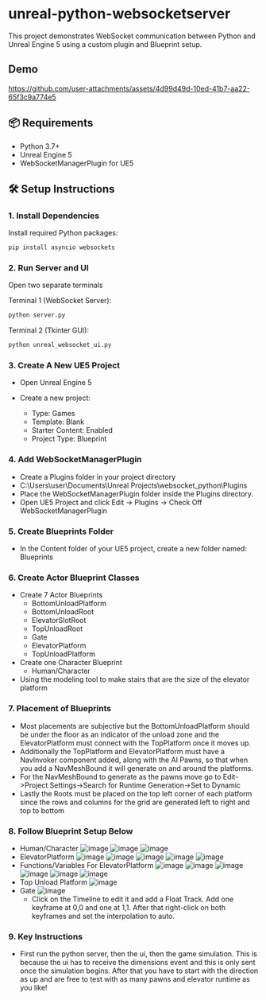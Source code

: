 # unreal-python-websocketserver

This project demonstrates WebSocket communication between Python and Unreal Engine 5 using a custom plugin and Blueprint setup.
## Demo
https://github.com/user-attachments/assets/4d99d49d-10ed-41b7-aa22-65f3c9a774e5
## 📦 Requirements

- Python 3.7+
- Unreal Engine 5
- WebSocketManagerPlugin for UE5

## 🛠️ Setup Instructions

### 1. Install Dependencies

Install required Python packages:

```bash
pip install asyncio websockets
```
### 2. Run Server and UI
Open two separate terminals

Terminal 1 (WebSocket Server):
```bash
python server.py
```

Terminal 2 (Tkinter GUI):
```bash
python unreal_websocket_ui.py
```

### 3. Create A New UE5 Project
* Open Unreal Engine 5
* Create a new project:

  * Type: Games
  * Template: Blank
  * Starter Content: Enabled
  * Project Type: Blueprint
### 4. Add WebSocketManagerPlugin
* Create a Plugins folder in your project directory
 * C:\Users\user\Documents\Unreal Projects\websocket_python\Plugins
* Place the WebSocketManagerPlugin folder inside the Plugins directory.
* Open UE5 Project and click Edit -> Plugins -> Check Off WebSocketManagerPlugin

### 5. Create Blueprints Folder
* In the Content folder of your UE5 project, create a new folder named: Blueprints

### 6. Create Actor Blueprint Classes
* Create 7 Actor Blueprints
  * BottomUnloadPlatform
  * BottomUnloadRoot
  * ElevatorSlotRoot
  * TopUnloadRoot
  * Gate
  * ElevatorPlatform
  * TopUnloadPlatform
* Create one Character Blueprint
    * Human/Character
* Using the modeling tool to make stairs that are the size of the elevator platform
### 7. Placement of Blueprints
* Most placements are subjective but the BottomUnloadPlatform should be under the floor as an indicator of the unload zone and the ElevatorPlatform must connect with the TopPlatform once it moves up.
* Additionally the TopPlatform and ElevatorPlatform must have a NavInvoker component added, along with the AI Pawns, so that when you add a NavMeshBound it will generate on and around the platforms.
* For the NavMeshBound to generate as the pawns move go to Edit->Project Settings->Search for Runtime Generation->Set to Dynamic
* Lastly the Roots must be placed on the top left corner of each platform since the rows and columns for the grid are generated left to right and top to bottom
### 8. Follow Blueprint Setup Below
* Human/Character
  ![image](https://github.com/user-attachments/assets/94fbe2cb-a288-4a11-b310-732a25a35a18)
  ![image](https://github.com/user-attachments/assets/243e055b-d2aa-41b2-a052-b94893b13f17)
  ![image](https://github.com/user-attachments/assets/65ab0d83-a744-408a-8160-3a2569eb2321)
* ElevatorPlatform
  ![image](https://github.com/user-attachments/assets/5179919a-8a8d-4cec-8c30-3fb9cd936720)
  ![image](https://github.com/user-attachments/assets/034eeb8c-2fd1-421b-b769-0cc38e2b78ee)
  ![image](https://github.com/user-attachments/assets/cf4d6ec7-f7d9-4b2a-8016-0240c29c0129)
  ![image](https://github.com/user-attachments/assets/415bcbb4-a661-4521-80e9-9eb18435934c)
  ![image](https://github.com/user-attachments/assets/b34a1bc8-cb41-4a9a-9e95-7487c2da5d35)
* Functions/Variables For ElevatorPlatform
  ![image](https://github.com/user-attachments/assets/3d8ea6d4-5908-4858-88d3-339ed4bfe88a)
  ![image](https://github.com/user-attachments/assets/64850982-8e9d-4ee2-bcc6-f4ff3e6ee7f6)
  ![image](https://github.com/user-attachments/assets/0a4c27f4-1dd9-42f6-8a25-33135dba42a6)
  ![image](https://github.com/user-attachments/assets/9b7c0da4-c983-481f-87f0-0074d1ee0e99)
  ![image](https://github.com/user-attachments/assets/40258ab6-596f-4da3-9724-f8d1af915dd7)
  ![image](https://github.com/user-attachments/assets/215ce2ce-ea60-4a58-828d-98c07323a4f4)
* Top Unload Platform
  ![image](https://github.com/user-attachments/assets/7136f397-94ce-4ed4-9e68-d28890e1f163)
* Gate
  ![image](https://github.com/user-attachments/assets/b74c094b-4c79-42b7-a510-ec5b3f6de3b5)
  * Click on the Timeline to edit it and add a Float Track. Add one keyframe at 0,0 and one at 1,1. After that right-click on both keyframes and set the interpolation to auto.
### 9. Key Instructions
* First run the python server, then the ui, then the game simulation. This is because the ui has to receive the dimensions event and this is only sent once the simulation begins. After that you have to start with the direction as up and are free to test with as many pawns and elevator runtime as you like!
  














